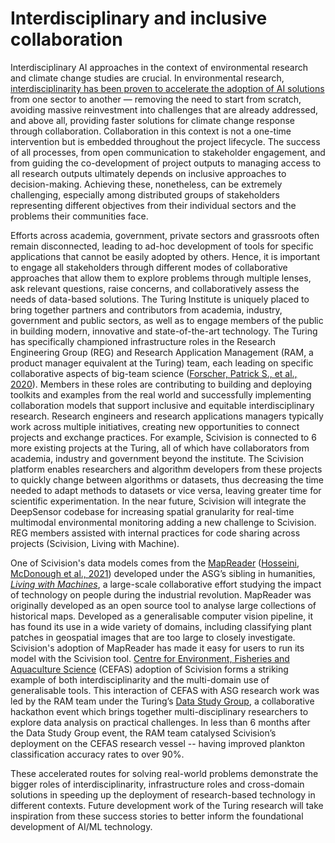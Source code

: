 # Interdisciplinary and inclusive collaboration

Interdisciplinary AI approaches in the context of environmental research and climate change studies are crucial. In environmental research, [interdisciplinarity has been proven to accelerate the adoption of AI solutions](https://www.frontiersin.org/articles/10.3389/fdata.2020.577974/full) from one sector to another — removing the need to start from scratch, avoiding massive reinvestment into challenges that are already addressed, and above all, providing faster solutions for climate change response through collaboration. Collaboration in this context is not a one-time intervention but is embedded throughout the project lifecycle. The success of all processes, from open communication to stakeholder engagement, and from guiding the co-development of project outputs to managing access to all research outputs ultimately depends on inclusive approaches to decision-making. Achieving these, nonetheless, can be extremely challenging, especially among distributed groups of stakeholders representing different objectives from their individual sectors and the problems their communities face.

Efforts across academia, government, private sectors and grassroots often remain disconnected, leading to ad-hoc development of tools for specific applications that cannot be easily adopted by others. Hence, it is important to engage all stakeholders through different modes of collaborative approaches that allow them to explore problems through multiple lenses, ask relevant questions, raise concerns, and collaboratively assess the needs of data-based solutions. The Turing Institute is uniquely placed to bring together partners and contributors from academia, industry, government and public sectors, as well as to engage members of the public in building modern, innovative and state-of-the-art technology. The Turing has specifically championed infrastructure roles in the Research Engineering Group (REG) and Research Application Management (RAM, a product manager equivalent at the Turing) team, each leading on specific collaborative aspects of big-team science ([Forscher, Patrick S., et al., 2020](https://psyarxiv.com/2mdxh/)). Members in these roles are contributing to building and deploying toolkits and examples from the real world and successfully implementing collaboration models that support inclusive and equitable interdisciplinary research. Research engineers and research applications managers typically work across multiple initiatives, creating new opportunities to connect projects and exchange practices. For example, Scivision is connected to 6 more existing projects at the Turing, all of which have collaborators from academia, industry and government beyond the institute. The Scivision platform enables researchers and algorithm developers from these projects to quickly change between algorithms or datasets, thus decreasing the time needed to adapt methods to datasets or vice versa, leaving greater time for scientific experimentation. In the near future, Scivision will integrate the DeepSensor codebase for increasing spatial granularity for real-time multimodal environmental monitoring adding a new challenge to Scivision. REG members assisted with internal practices for code sharing across projects (Scivision, Living with Machine).

One of Scivision's data models comes from the [MapReader](https://living-with-machines.github.io/MapReader/) ([Hosseini, McDonough et al., 2021](https://academic.oup.com/jvc/article/26/2/284/6232245?login=false)) developed under the ASG’s sibling in humanities, _[Living with Machines](https://livingwithmachines.ac.uk/)_, a large-scale collaborative effort studying the impact of technology on people during the industrial revolution. MapReader was originally developed as an open source tool to analyse large collections of historical maps. Developed as a generalisable computer vision pipeline, it has found its use in a wide variety of domains, including classifying plant patches in geospatial images that are too large to closely investigate. Scivision's adoption of MapReader has made it easy for users to run its model with the Scivision tool. [Centre for Environment, Fisheries and Aquaculture Science](https://www.cefas.co.uk/) (CEFAS) adoption of Scivision forms a striking example of both interdisciplinarity and the multi-domain use of generalisable tools. This interaction of CEFAS with ASG research work was led by the RAM team under the Turing’s [Data Study Group](https://www.turing.ac.uk/collaborate-turing/data-study-groups), a collaborative hackathon event which brings together multi-disciplinary researchers to explore data analysis on practical challenges. In less than 6 months after the Data Study Group event, the RAM team catalysed Scivision’s deployment on the CEFAS research vessel -- having improved plankton classification accuracy rates to over 90%. 

These accelerated routes for solving real-world problems demonstrate the bigger roles of interdisciplinarity, infrastructure roles and cross-domain solutions in speeding up the deployment of research-based technology in different contexts. Future development work of the Turing research will take inspiration from these success stories to better inform the foundational development of AI/ML technology.
